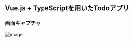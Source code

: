 ## Vue.js + TypeScriptを用いたTodoアプリ

### 画面キャプチャ
![image](https://user-images.githubusercontent.com/109234742/194016701-0bad4557-4821-4418-ae8b-b72abe152219.png)

